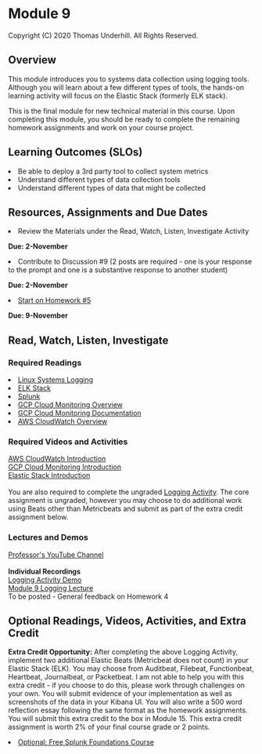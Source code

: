 # Module 9
Copyright (C) 2020 Thomas Underhill.  All Rights Reserved.
<br>

## Overview
This module introduces you to systems data collection using logging tools.  Although you will learn about a few different types of tools, the hands-on learning activity will focus on the Elastic Stack (formerly ELK stack).

This is the final module for new technical material in this course.  Upon completing this module, you should be ready to complete the remaining homework assignments and work on your course project.

## Learning Outcomes (SLOs)
<li>Be able to deploy a 3rd party tool to collect system metrics
<li>Understand different types of data collection tools
<li>Understand different types of data that might be collected

## Resources, Assignments and Due Dates
<li>Review the Materials under the Read, Watch, Listen, Investigate Activity<br>

****Due: 2-November****

<li>Contribute to Discussion #9 (2 posts are required - one is your response to the prompt and one is a substantive response to another student) <br>

****Due: 2-November**** <br>

[<li>Start on Homework #5](https://github.com/captainarcher/cloud-management-course/blob/master/homework/homework5.md)
<br>

****Due: 9-November**** <br>

## Read, Watch, Listen, Investigate
### Required Readings
[<li>Linux Systems Logging](https://devconnected.com/linux-logging-complete-guide/)<br>
[<li>ELK Stack](https://www.elastic.co/elastic-stack)<br>
[<li>Splunk](https://www.splunk.com/en_us/download.html)<br>
[<li>GCP Cloud Monitoring Overview](https://cloud.google.com/monitoring)<br>
[<li>GCP Cloud Monitoring Documentation](https://cloud.google.com/monitoring/docs/)<br>
[<li>AWS CloudWatch Overview](https://aws.amazon.com/cloudwatch/)<br>

### Required Videos and Activities

[AWS CloudWatch Introduction](https://youtu.be/a4dhoTQCyRA)<br>
[GCP Cloud Monitoring Introduction](https://www.youtube.com/watch?v=gUW9Ewno2eE)<br>
[Elastic Stack Introduction](https://www.elastic.co/videos/introduction-to-the-elk-stack)<br>
<br>
You are also required to complete the ungraded [Logging Activity](https://github.com/captainarcher/cloud-management-course/blob/master/learningresources/module9/loggingactivity.md).  The core assignment is ungraded, however you may choose to do additional work using Beats other than Metricbeats and submit as part of the extra credit assignment below.<br>


### Lectures and Demos
[Professor's YouTube Channel](https://www.youtube.com/channel/UC3vqKF4jspXh8hxFLpTfsyw?view_as=subscriber)<br><br>
****Individual Recordings****<br>
[Logging Activity Demo](https://youtu.be/5g-7pRhL2CQf)<br>
[Module 9 Logging Lecture](https://youtu.be/Ga8Ufq1bl9o)<br>
To be posted - General feedback on Homework 4<br>
## Optional Readings, Videos, Activities, and Extra Credit
**Extra Credit Opportunity:** After completing the above Logging Activity, implement two additional Elastic Beats (Metricbeat does not count) in your Elastic Stack (ELK).  You may choose from Auditbeat, Filebeat, Functionbeat, Heartbeat, Journalbeat, or Packetbeat.  I am not able to help you with this extra credit - if you choose to do this, please work through challenges on your own.  You will submit evidence of your implementation as well as screenshots of the data in your Kibana UI.  You will also write a 500 word reflection essay following the same format as the homework assignments.  You will submit this extra credit to the box in Module 15.  This extra credit assignment is worth 2% of your final course grade or 2 points. <br>

[<li>Optional: Free Splunk Foundations Course](https://www.splunk.com/en_us/training/free-courses/splunk-fundamentals-1.html)<br>

